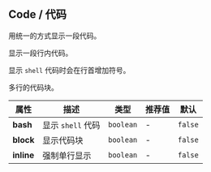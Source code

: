 ## Code / 代码

用统一的方式显示一段代码。

<ex-code name="ex-code-basic"/>

显示一段行内代码。

</ex-code>

<ex-code name="ex-code-bash"/>

显示 `shell` 代码时会在行首增加符号。

</ex-code>

<ex-code name="ex-code-block"/>

多行的代码块。

</ex-code>

<ex-footer edit-link="https://github.com/zeit-ui/vue/edit/master/docs/en-us/components/code.md">

| 属性 | 描述 | 类型 | 推荐值 | 默认
| ---------- | ---------- | ---- |  -------------- | ------ |
| **bash** | 显示 `shell` 代码 | `boolean` | - | `false` |
| **block** | 显示代码块 | `boolean` | - | `false` |
| **inline** | 强制单行显示 | `boolean` | - | `false` |

</ex-footer>
